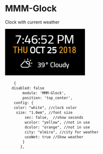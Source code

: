 # MMM-Glock
Clock with current weather 


![](clock.jpg)

        {
	   disabled: false
            module: 'MMM-Glock',
            position: 'top_center',
	    config: {
	    color: "white", //clock color
	     size: "1.0em", //font size
             sec: false,  //show seconds
             wcolor: "yellow", //not in use
             dcolor: "orange", //not in use
             city: "elmira", //city for weather
             useWet: true //Show weather			 
			}
           },
